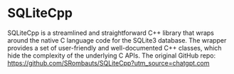 # SQLiteCpp
SQLiteCpp is a streamlined and straightforward C++ library that wraps around the native C language code for the SQLite3 database. The wrapper provides a set of user-friendly and well-documented C++ classes, which hide the complexity of the underlying C APIs. The original GitHub repo: https://github.com/SRombauts/SQLiteCpp?utm_source=chatgpt.com
